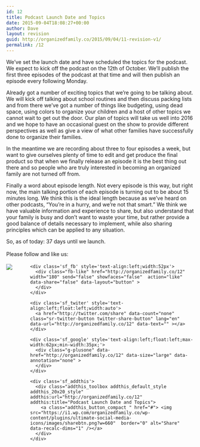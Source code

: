 ```yaml
---
id: 12
title: Podcast Launch Date and Topics
date: 2015-09-04T18:08:27+00:00
author: Dave
layout: revision
guid: http://organizedfamily.co/2015/09/04/11-revision-v1/
permalink: /12
---
```

We&#8217;ve set the launch date and have scheduled the topics for the podcast. We expect to kick off the podcast on the 12th of October. We&#8217;ll publish the first three episodes of the podcast at that time and will then publish an episode every following Monday.

Already got a number of exciting topics that we&#8217;re going to be talking about. We will kick off talking about school routines and then discuss packing lists and from there we&#8217;ve got a number of things like budgeting, using dead space, using colors to organize your children and a host of other topics we cannot wait to get out the door. Our plan of topics will take us well into 2016 and we hope to have an occasional guest on the show to provide different perspectives as well as give a view of what other families have successfully done to organize their families.

In the meantime we are recording about three to four episodes a week, but want to give ourselves plenty of time to edit and get produce the final product so that when we finally release an episode it is the best thing out there and so people who are truly interested in becoming an organized family are not turned off from.

Finally a word about episode length. Not every episode is this way, but right now, the main talking portion of each episode is turning out to be about 15 minutes long. We think this is the ideal length because as we&#8217;ve heard on other podcasts, &#8220;You&#8217;re in a hurry, and we&#8217;re not that smart.&#8221; We think we have valuable information and experience to share, but also understand that your family is busy and don&#8217;t want to waste your time, but rather provide a good balance of details necessary to implement, while also sharing principles which can be applied to any situation.

So, as of today: 37 days until we launch.

<div class='sfsi_Sicons' style='width: 100%; display: inline-block; vertical-align: middle; text-align:left'>
  <div style='margin:0px 8px 0px 0px; line-height: 24px'>
    <span>Please follow and like us:</span>
  </div>
  
  <div class='sfsi_socialwpr'>
    <div class='sf_subscrbe' style='text-align:left;float:left;width:64px'>
      <a href="http://www.specificfeeds.com/widget/emailsubscribe/MTc5ODgx/OA==/" target="_blank"><img src="https://i2.wp.com/organizedfamily.co/wp-content/plugins/ultimate-social-media-icons/images/follow_subscribe.png?w=660" data-recalc-dims="1" /></a>
    </div>
    
    <div class='sf_fb' style='text-align:left;width:52px'>
      <div class="fb-like" href="http://organizedfamily.co/12" width="180" send="false" showfaces="false"  action="like" data-share="false" data-layout="button" >
      </div>
    </div>
    
    <div class='sf_twiter' style='text-align:left;float:left;width:auto'>
      <a href="http://twitter.com/share" data-count="none" class="sr-twitter-button twitter-share-button" lang="en" data-url="http://organizedfamily.co/12" data-text="" ></a>
    </div>
    
    <div class='sf_google' style='text-align:left;float:left;max-width:62px;min-width:35px;'>
      <div class="g-plusone" data-href="http://organizedfamily.co/12" data-size="large" data-annotation="none" >
      </div>
    </div>
    
    <div class='sf_addthis'>
      <div class="addthis_toolbox addthis_default_style addthis_20x20_style" addthis:url="http://organizedfamily.co/12" addthis:title="Podcast Launch Date and Topics">
        <a class="addthis_button_compact " href="#"> <img src="https://i1.wp.com/organizedfamily.co/wp-content/plugins/ultimate-social-media-icons/images/sharebtn.png?w=660"  border="0" alt="Share" data-recalc-dims="1" /></a>
      </div>
    </div>
  </div>
</div>